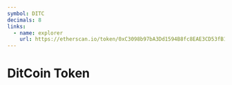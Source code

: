 ```yaml
---
symbol: DITC
decimals: 8
links:
  - name: explorer
    url: https://etherscan.io/token/0xC3098b97bA3Dd1594B8fc8EAE3CD53fB1ECD36Af
---
```


# DitCoin Token
